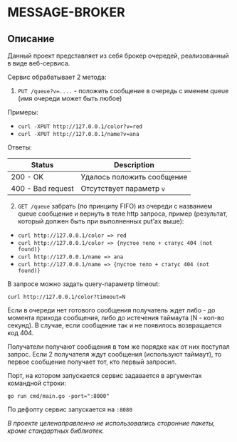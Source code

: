 # MESSAGE-BROKER

## Описание

Данный проект представляет из себя брокер очередей, реализованный в виде веб-сервиса.

Сервис обрабатывает 2 метода:

1. ```PUT /queue?v=....``` - положить сообщение в очередь с именем queue (имя очереди может быть любое)

Примеры:

- ```curl -XPUT http://127.0.0.1/color?v=red```
- ```curl -XPUT http://127.0.0.1/name?v=ana```

Ответы:

Status             | Description
------------------ | -----------------------------
200 - OK           | Удалось положить сообщение
400 - Bad request  | Отсутствует параметр ```v```

2. ```GET /queue``` забрать (по принципу FIFO) из очереди с названием queue сообщение и вернуть в теле http запроса, пример (результат, который должен быть при выполненных put’ах выше):

- ```curl http://127.0.0.1/color => red```
- ```curl http://127.0.0.1/color => {пустое тело + статус 404 (not found)}```
- ```curl http://127.0.0.1/name => ana```
- ```curl http://127.0.0.1/name => {пустое тело + статус 404 (not found)}```

В запросе можно задать query-параметр timeout:

```curl http://127.0.0.1/color?timeout=N```

Если в очереди нет готового сообщения получатель ждет либо - до момента прихода сообщения, либо до истечения таймаута (N - кол-во секунд). 
В случае, если сообщение так и не появилось возвращается код 404.

Получатели получают сообщения в том же порядке как от них поступал запрос. Если 2 получателя ждут сообщения (используют таймаут), то первое сообщение получает  тот, кто первый запросил.

Порт, на котором запускается сервис задавается в аргументах командной строки:

```go run cmd/main.go -port=":8000"```

По дефолту сервис запускается на ```:8080```




*В проекте целенаправленно не использовались сторонние пакеты, кроме стандартных библиотек.*
